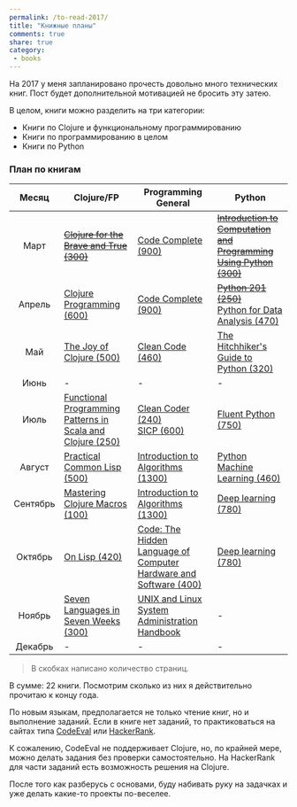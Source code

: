 ```yaml
---
permalink: /to-read-2017/
title: "Книжные планы"
comments: true
share: true
category:
 - books
---
```



На 2017 у меня запланировано прочесть довольно много технических книг.
Пост будет дополнительной мотивацией не бросить эту затею.

В целом, книги можно разделить на три категории:

* Книги по Clojure и функциональному программированию
* Книги по программированию в целом
* Книги по Python

### План по книгам

| Месяц | Clojure/FP |  Programming General | Python |
|:-----:|---------|------------------|------------------|
| Март | ~~[Clojure for the Brave and True (300)](http://www.braveclojure.com/)~~ | [Code Complete (900)](http://cc2e.com/)| ~~[Introduction to Computation and Programming Using Python (300)](https://mitpress.mit.edu/books/introduction-computation-and-programming-using-python-0)~~ |
| Апрель | [Clojure Programming (600)](http://shop.oreilly.com/product/0636920013754.do) | [Code Complete (900)](http://cc2e.com/) | ~~[Python 201 (250)](https://leanpub.com/python201)~~<br>[Python for Data Analysis (470)](http://shop.oreilly.com/product/0636920023784.do) |
| Май | [The Joy of Clojure (500)](https://www.manning.com/books/the-joy-of-clojure-second-edition) | [Clean Code (460)](https://www.amazon.com/Clean-Code-Handbook-Software-Craftsmanship/dp/0132350882) | [The Hitchhiker's Guide to Python (320)](http://shop.oreilly.com/product/0636920042921.do) |
| Июнь | - | - | - |
| Июль | [Functional Programming Patterns in Scala and Clojure (250)](https://pragprog.com/book/mbfpp/functional-programming-patterns-in-scala-and-clojure) | [Clean Coder (240)](https://www.amazon.com/Clean-Coder-Conduct-Professional-Programmers/dp/0137081073)<br>[SICP (600)](https://mitpress.mit.edu/sicp/full-text/book/book.html) | [Fluent Python (750)](http://shop.oreilly.com/product/0636920032519.do) |
| Август | [Practical Common Lisp (500)](http://www.apress.com/us/book/9781590592397) | [Introduction to Algorithms (1300)](https://mitpress.mit.edu/books/introduction-algorithms) | [Python Machine Learning (460)](https://www.packtpub.com/big-data-and-business-intelligence/python-machine-learning) |
| Сентябрь | [Mastering Clojure Macros (100)](https://pragprog.com/book/cjclojure/mastering-clojure-macros) |[Introduction to Algorithms (1300)](https://mitpress.mit.edu/books/introduction-algorithms) | [Deep learning (780)](http://www.deeplearningbook.org/) |
| Октябрь | [On Lisp (420)](http://www.paulgraham.com/onlisp.html) | [Code: The Hidden Language of Computer Hardware and Software (400)](https://www.amazon.com/Code-Language-Computer-Hardware-Software/dp/0735611319) | [Deep learning (780)](http://www.deeplearningbook.org/) |
| Ноябрь | [Seven Languages in Seven Weeks (300)](https://pragprog.com/book/btlang/seven-languages-in-seven-weeks) | [UNIX and Linux System Administration Handbook](https://www.amazon.com/UNIX-Linux-System-Administration-Handbook/dp/0131480057) | - |
| Декабрь | - | - | - |

> В скобках написано количество страниц.


В сумме: 22 книги.
Посмотрим сколько из них я действительно прочитаю к концу года.

По новым языкам, предполагается не только чтение книг, но и выполнение заданий.
Если в книге нет заданий, то практиковаться на сайтах типа [CodeEval](https://www.codeeval.com) или [HackerRank](https://www.hackerrank.com/).

К сожалению, CodeEval не поддерживает Clojure, но, по крайней мере, можно делать задания без проверки самостоятельно.
На HackerRank для части заданий есть возможность решения на Clojure.

После того как разберусь с основами, буду набивать руку на задачках и уже делать какие-то проекты по-веселее.



